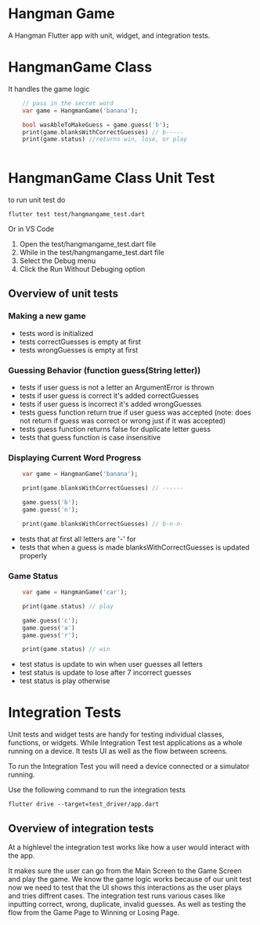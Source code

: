 # Hangman Game

A Hangman Flutter app with unit, widget, and integration tests.

# HangmanGame Class

It handles the game logic

```dart
    // pass in the secret word
    var game = HangmanGame('banana');

    bool wasAbleToMakeGuess = game.guess('b');
    print(game.blanksWithCorrectGuesses) // b-----
    print(game.status) //returns win, lose, or play
    
```



# HangmanGame Class Unit Test

to run unit test do

```console
flutter test test/hangmangame_test.dart
```

Or in VS Code

1. Open the test/hangmangame_test.dart file
2. While in the test/hangmangame_test.dart file
3. Select the Debug menu
4. Click the Run Without Debuging option



## Overview of unit tests

### Making a new game
* tests word is initialized
* tests correctGuesses is empty at first
* tests wrongGuesses is empty at first



### Guessing Behavior (function guess(String letter))

* tests if user guess is not a letter an ArgumentError is thrown
* tests if user guess is correct it's added correctGuesses
* tests if user guess is incorrect it's added wrongGuesses
* tests guess function return true if user guess was accepted (note: does not return if guess was correct or wrong just if it was accepted)
* tests guess function returns false for duplicate letter guess
* tests that guess function is case insensitive



### Displaying Current Word Progress

```dart
    var game = HangmanGame('banana');

    print(game.blanksWithCorrectGuesses) // ------

    game.guess('b');
    game.guess('n');

    print(game.blanksWithCorrectGuesses) // b-n-n-
```
* tests that at first all letters are '-' for 
* tests that when a  guess is made blanksWithCorrectGuesses is updated properly



### Game Status

```dart
    var game = HangmanGame('car');

    print(game.status) // play

    game.guess('c');
    game.guess('a')
    game.guess('r');

    print(game.status) // win
```
* test status is update to win when user guesses all letters
* test status is update to lose after 7 incorrect guesses
* test status is play otherwise



# Integration Tests

Unit tests and widget tests are handy for testing individual classes, functions, or widgets. While Integration Test test applications as a whole running on a device. It tests UI as well as the flow between screens.

To run the Integration Test you will need a device connected or a simulator running.

Use the following command to run the integration tests

```console
flutter drive --target=test_driver/app.dart
```



## Overview of integration tests

At a highlevel the integration test works like how a user would interact with the app.

It makes sure the user can go from the Main Screen to the Game Screen and play the game. We know the game logic works because of our unit test now we need to test that the UI shows this interactions as the user plays and tries diffrent cases. The integration test runs various cases like inputting correct, wrong, duplicate, invalid guesses. As well as testing the flow from the Game Page to Winning or Losing Page.





